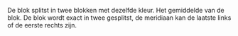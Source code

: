 De blok splitst in twee blokken met dezelfde kleur.
Het gemiddelde van de blok.
De blok wordt exact in twee gesplitst, de meridiaan kan de laatste links of de eerste rechts zijn.

